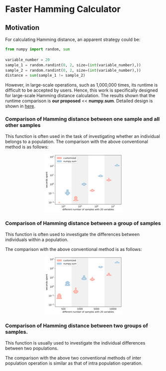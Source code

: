 # Faster Hamming Calculator

## Motivation
For calculating Hamming distance, an apparent strategy could be:
```python
from numpy import random, sum

variable_number = 20
sample_1 = random.randint(0, 2, size=(int(variable_number),))
sample_2 = random.randint(0, 2, size=(int(variable_number),))
distance = sum(sample_1 != sample_2)
```

However, in large-scale operations, such as 1,000,000 times, its runtime is difficult to be accepted by users.
Hence, this work is specifically designed for large-scale Hamming distance calculation.
The results shown that the runtime comparison is **our proposed** << **numpy.sum**.
Detailed design is shown in [here](https://github.com/HaolingZHANG/FasterHammingCalculator/blob/main/README.ipynb).


### Comparison of Hamming distance between one sample and all other samples
This function is often used in the task of investigating 
whether an individual belongs to a population.
The comparison with the above conventional method is as follows:

<p align="center">
<img src="./experiments/result.1.svg" alt="result1" title="result1", width=50%/>
</p>

### Comparison of Hamming distance between a group of samples
This function is often used to investigate 
the differences between individuals within a population.

The comparison with the above conventional method is as follows:

<p align="center">
<img src="./experiments/result.2.svg" alt="result1" title="result1", width=50%/>
</p>

### Comparison of Hamming distance between two groups of samples.
This function is usually used to investigate 
the individual differences between two populations.

The comparison with the above two conventional methods of inter population operation 
is similar as that of intra population operation.